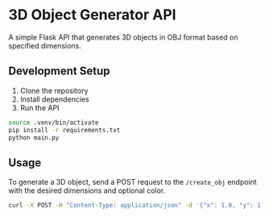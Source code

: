 # 3D Object Generator API

A simple Flask API that generates 3D objects in OBJ format based on specified dimensions.

## Development Setup

1. Clone the repository
2. Install dependencies
3. Run the API


```bash
source .venv/bin/activate
pip install -r requirements.txt
python main.py
```

## Usage

To generate a 3D object, send a POST request to the `/create_obj` endpoint with the desired dimensions and optional color.

```bash
curl -X POST -H "Content-Type: application/json" -d '{"x": 1.0, "y": 1.0, "z": 1.0, "color": [0.0, 1.0, 0.0]}' http://127.0.0.1:5000/create_obj -o new.obj
```


